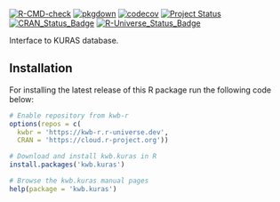 [![R-CMD-check](https://github.com/KWB-R/kwb.kuras/workflows/R-CMD-check/badge.svg)](https://github.com/KWB-R/kwb.kuras/actions?query=workflow%3AR-CMD-check)
[![pkgdown](https://github.com/KWB-R/kwb.kuras/workflows/pkgdown/badge.svg)](https://github.com/KWB-R/kwb.kuras/actions?query=workflow%3Apkgdown)
[![codecov](https://codecov.io/github/KWB-R/kwb.kuras/branch/main/graphs/badge.svg)](https://codecov.io/github/KWB-R/kwb.kuras)
[![Project Status](https://img.shields.io/badge/lifecycle-experimental-orange.svg)](https://www.tidyverse.org/lifecycle/#experimental)
[![CRAN_Status_Badge](https://www.r-pkg.org/badges/version/kwb.kuras)]()
[![R-Universe_Status_Badge](https://kwb-r.r-universe.dev/badges/kwb.kuras)](https://kwb-r.r-universe.dev/)

Interface to KURAS database.

## Installation

For installing the latest release of this R package run the following code below:

```r
# Enable repository from kwb-r
options(repos = c(
  kwbr = 'https://kwb-r.r-universe.dev',
  CRAN = 'https://cloud.r-project.org'))

# Download and install kwb.kuras in R
install.packages('kwb.kuras')

# Browse the kwb.kuras manual pages
help(package = 'kwb.kuras')

```
